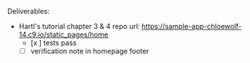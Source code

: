 Deliverables:
- Hartl's tutorial chapter 3 & 4 repo url: https://sample-app-chloewolf-14.c9.io/static_pages/home
  - [x ] tests pass
  - [ ] verification note in homepage footer
